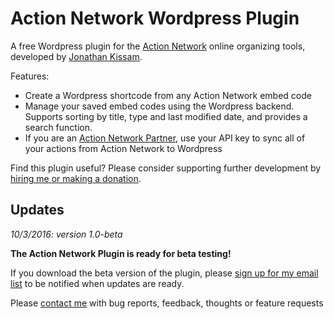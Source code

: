 # Action Network Wordpress Plugin

A free Wordpress plugin for the [Action Network](https://actionnetwork.org) online organizing tools, developed by [Jonathan Kissam](http://jonathankissam.com/).

Features:
* Create a Wordpress shortcode from any Action Network embed code
* Manage your saved embed codes using the Wordpress backend. Supports sorting by title, type and last modified date, and provides a search function.
* If you are an [Action Network Partner](https://actionnetwork.org/partnerships), use your API key to sync all of your actions from Action Network to Wordpress

Find this plugin useful? Please consider supporting further development by [hiring me or making a donation](http://jonathankissam.com/support).

## Updates

_10/3/2016: version 1.0-beta_

__The Action Network Plugin is ready for beta testing!__

If you download the beta version of the plugin, please [sign up for my email list](http://eepurl.com/cabLYT) to be notified when updates are ready.

Please [contact me](http://jonathankissam.com/about#contact) with bug reports, feedback, thoughts or feature requests
